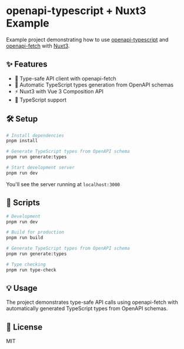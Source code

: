 # openapi-typescript + Nuxt3 Example

Example project demonstrating how to use [openapi-typescript](https://openapi-ts.dev/) and [openapi-fetch](https://openapi-ts.dev/openapi-fetch/) with [Nuxt3](https://nuxt.com/).

## ✨ Features

- 🚀 Type-safe API client with openapi-fetch
- 📝 Automatic TypeScript types generation from OpenAPI schemas
- ⚡ Nuxt3 with Vue 3 Composition API
- 🔧 TypeScript support

## 🛠️ Setup

```bash
# Install dependencies
pnpm install

# Generate TypeScript types from OpenAPI schema
pnpm run generate:types

# Start development server
pnpm run dev
```

You'll see the server running at `localhost:3000`

## 📜 Scripts

```bash
# Development
pnpm run dev

# Build for production
pnpm run build

# Generate TypeScript types from OpenAPI schema
pnpm run generate:types

# Type checking
pnpm run type-check
```

## 💡 Usage

The project demonstrates type-safe API calls using openapi-fetch with automatically generated TypeScript types from OpenAPI schemas.

## 📄 License

MIT
